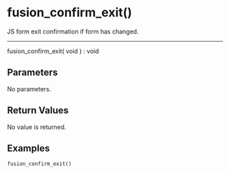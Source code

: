 # fusion_confirm_exit()

JS form exit confirmation if form has changed.

---

fusion_confirm_exit( void ) : void

## Parameters

No parameters.

## Return Values

No value is returned.

## Examples

```php
fusion_confirm_exit()
```
